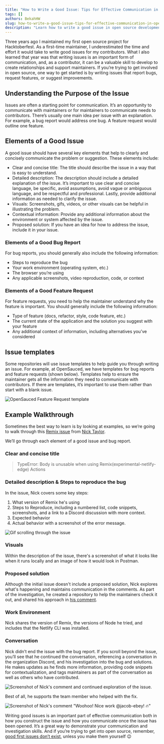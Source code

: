 ```yaml
---
title: "How to Write a Good Issue: Tips for Effective Communication in Open Source"
tags: []
authors: BekahHW
slug: how-to-write-a-good-issue-tips-for-effective-communication-in-open-source
description: "Learn how to write a good issue in open source development with these tips. Follow these guidelines for clear and effective communication to help your fellow contributors address bugs, suggest features, and more. Start contributing to open source with confidence today."
---
```


Three years ago I maintained my first open source project for Hacktoberfest. As a first-time maintainer, I underestimated the time and effort it would take to write good issues for my contributors. What I also learned that year was that writing issues is an important form of communication, and, as a contributor, it can be a valuable skill to develop to create relationships and support maintainers. If you’re trying to get involved in open source, one way to get started is by writing issues that report bugs, request features, or suggest improvements.

<!-- truncate -->

## Understanding the Purpose of the Issue

Issues are often a starting point for communication. It’s an opportunity to communicate with maintainers or for maintainers to communicate needs to contributors. There’s usually one main idea per issue with an explanation. For example, a bug report would address one bug. A feature request would outline one feature.

## Elements of a Good Issue

A good issue should have several key elements that help to clearly and concisely communicate the problem or suggestion. These elements include:

- Clear and concise title: The title should describe the issue in a way that is easy to understand.
- Detailed description: The description should include a detailed explanation of the issue. It’s important to use clear and concise language, be specific, avoid assumptions, avoid vague or ambiguous language, and be respectful and professional. Lastly, provide additional information as needed to clarify the issue.
- Visuals: Screenshots, gifs, videos, or other visuals can be helpful in illustrating the problem.
- Contextual information: Provide any additional information about the environment or system affected by the issue.
- Proposed solution: If you have an idea for how to address the issue, include it in your issue.

### Elements of a Good Bug Report

For bug reports, you should generally also include the following information:

- Steps to reproduce the bug
- Your work environment (operating system, etc.)
- The browser you’re using
- Any applicable screenshots, video reproduction, code, or context

### Elements of a Good Feature Request

For feature requests, you need to help the maintainer understand why the feature is important. You should generally include the following information:

- Type of feature (docs, refactor, style, code feature, etc.)
- The current state of the application and the solution you suggest with your feature
- Any additional context of information, including alternatives you’ve considered

## Issue templates

Some repositories will use issue templates to help guide you through writing an issue. For example, at OpenSauced, we have templates for bug reports and feature requests (shown below). Templates help to ensure the maintainer gets all the information they need to communicate with contributors. If there are templates, it’s important to use them rather than start with a blank issue.

![OpenSauced Feature Request template](https://dev-to-uploads.s3.amazonaws.com/uploads/articles/u7iwfkdsydr1sy2okr83.png)

## Example Walkthrough

Sometimes the best way to learn is by looking at examples, so we’re going to walk through this [Remix issue](https://github.com/remix-run/remix/issues/3003) from [Nick Taylor](https://dev.to/nickytonline).

We’ll go through each element of a good issue and bug report.

### Clear and concise title
>
> TypeError: Body is unusable when using Remix(experimental-netlify-edge) Actions

### Detailed description & Steps to reproduce the bug

In the issue, Nick covers some key steps:

1. What version of Remix he's using
2. Steps to Reproduce, including a numbered list, code snippets, screenshots, and a link to a Discord discussion with more context.
3. Expected behavior
4. Actual behavior with a screenshot of the error message.

![Gif scrolling through the issue](https://dev-to-uploads.s3.amazonaws.com/uploads/articles/gct099z8l0nyy6q89sy2.gif)

### Visuals

Within the description of the issue, there's a screenshot of what it looks like when it runs locally and an image of how it would look in Postman.

### Proposed solution

Although the initial issue doesn't include a proposed solution, Nick explores what's happening and maintains communication in the comments. As part of the investigation, he created a repository to help the maintainers check it out, and shared his approach in [his comment](https://github.com/remix-run/remix/issues/3003#issuecomment-1116552723).

### Work Environment

Nick shares the version of Remix, the versions of Node he tried, and includes that the Netlify CLI was installed.

### Conversation

Nick didn’t end the issue with the bug report. If you scroll beyond the issue, you’ll see that he continued the conversation, referencing a conversation in the organization Discord, and his investigation into the bug and solutions. He makes updates as he finds more information, providing code snippets for contextualization, and tags maintainers as part of the conversation as well as others who have contributed.

![Screenshot of Nick's comment and continued exploration of the issue.](https://dev-to-uploads.s3.amazonaws.com/uploads/articles/guxkzzf7da37zlm2qnfw.png)

Best of all, he supports the team member who helped with the fix.

![Screenshot of Nick's comment "Woohoo! Nice work @jacob-ebey! 🔥"](https://dev-to-uploads.s3.amazonaws.com/uploads/articles/ltv5yerd5mcf4rasrs4m.png)

Writing good issues is an important part of effective communication both in how you construct the issue and how you communicate once the issue has been opened. It’s a great way to demonstrate your communication and investigation skills. And if you’re trying to get into open source, remember, [good first issues don’t exist](https://opensauced.pizza/blog/good-first-issues-dont-exist), unless you make them yourself 😉
